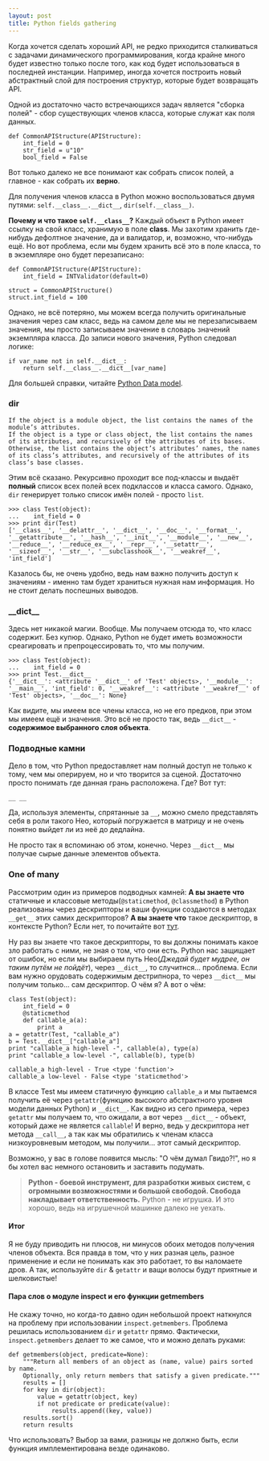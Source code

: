 ```yaml
---
layout: post
title: Python fields gathering
---
```

Когда хочется сделать хороший API, не редко приходится сталкиваться с задачами динамического программирования, когда крайне много будет известно только после того, как код будет использоваться в последней инстанции.
Например, иногда хочется построить новый абстрактный слой для построения структур, которые будет возвращать API.

Одной из достаточно часто встречающихся задач является "сборка полей" - сбор существующих членов класса, которые служат как поля данных.

    def CommonAPIStructure(APIStructure):
        int_field = 0
        str_field = u"10"
        bool_field = False

Вот только далеко не все понимают как собрать список полей, а главное - как собрать их **верно**.

<!-- more -->

Для получения членов класса в Python можно воспользоваться двумя путями: `self.__class__.__dict__`, `dir(self.__class__)`.

**Почему и что такое `self.__class__`?** Каждый объект в Python имеет ссылку на свой класс, хранимую в поле __class__. Мы захотим хранить где-нибудь дефолтное значение, да и валидатор, и, возможно, что-нибудь ещё. Но вот проблема, если мы будем хранить всё это в поле класса, то в экземпляре оно будет перезаписано:

    def CommonAPIStructure(APIStructure):
        int_field = INTValidator(default=0)
    
    struct = CommonAPIStructure()
    struct.int_field = 100

Однако, не всё потеряно, мы можем всегда получить оригинальные значения через сам класс, ведь на самом деле мы не перезаписываем значения, мы просто записываем значение в словарь значений экземпляра класса. До записи нового значения, Python следовал логике:

    if var_name not in self.__dict__:
        return self.__class__.__dict__[var_name]

Для большей справки, читайте [Python Data model](http://docs.python.org/2/reference/datamodel.html).

### dir
    If the object is a module object, the list contains the names of the module’s attributes.
    If the object is a type or class object, the list contains the names of its attributes, and recursively of the attributes of its bases.
    Otherwise, the list contains the object’s attributes’ names, the names of its class’s attributes, and recursively of the attributes of its class’s base classes.

Этим всё сказано. Рекурсивно проходит все под-классы и выдаёт **полный** список всех полей всех подклассов и класса самого. Однако, `dir` генерирует только список имён полей - просто `list`.

    >>> class Test(object):
    ...    int_field = 0
    >>> print dir(Test)
    ['__class__', '__delattr__', '__dict__', '__doc__', '__format__', '__getattribute__', '__hash__', '__init__', '__module__', '__new__', '__reduce__', '__reduce_ex__', '__repr__', '__setattr__', '__sizeof__', '__str__', '__subclasshook__', '__weakref__', 'int_field']

Казалось бы, не очень удобно, ведь нам важно получить доступ к значениям - именно там будет храниться нужная нам информация. Но не стоит делать поспешных выводов.

### __dict\_\_
Здесь нет никакой магии. Вообще. Мы получаем отсюда то, что класс содержит. Без купюр. Однако, Python не будет иметь возможности среагировать и препроцессировать то, что мы получим.

    >>> class Test(object):
    ...    int_field = 0
    >>> print Test.__dict__
    {'__dict__': <attribute '__dict__' of 'Test' objects>, '__module__': '__main__', 'int_field': 0, '__weakref__': <attribute '__weakref__' of 'Test' objects>, '__doc__': None}

Как видите, мы имеем все члены класса, но не его предков, при этом мы имеем ещё и значения. Это всё не просто так, ведь `__dict__` - **содержимое выбранного слоя объекта**.

### Подводные камни

Дело в том, что Python предоставляет нам полный доступ не только к тому, чем мы оперируем, но и что творится за сценой. Достаточно просто понимать где данная грань расположена. Где? Вот тут:

`__ __`

Да, используя элементы, спрятанные за `__`, можно смело представлять себя в роли такого Нео, который погружается в матрицу и не очень понятно выйдет ли из неё до дедлайна.

Не просто так я вспоминаю об этом, конечно. Через `__dict__` мы получае сырые данные элементов объекта.

### One of many
Рассмотрим один из примеров подводных камней:
**А вы знаете что** статичные и классовые методы(`@staticmethod`, `@classmethod`) в Python реализованы через дескрипторы и ваши функции создаются в методах `__get__` этих самих дескрипторов?
**А вы знаете что** такое дескриптор, в контексте Python? Если нет, то почитайте вот [тут](http://docs.python.org/2/reference/datamodel.html#implementing-descriptors).

Ну раз вы знаете что такое дескрипторы, то вы должны понимать какое зло работать с ними, не зная о том, что они есть. Python нас защищает от ошибок, но если мы выбираем путь Нео(*Джедай будет мудрее, он таким путём не пойдёт*), через `__dict__`, то случитнся... проблема. Если вам нужно орудовать содержимым дестрипнора, то через `__dict__` мы получим только... сам дескриптор.
О чём я? А вот о чём:

    class Test(object):
        int_field = 0
        @staticmethod
        def callable_a(a):
            print a
    a = getattr(Test, "callable_a")
    b = Test.__dict__["callable_a"]
    print "callable_a high-level -", callable(a), type(a)
    print "callable_a low-level -", callable(b), type(b)
    
    callable_a high-level - True <type 'function'>
    callable_a low-level - False <type 'staticmethod'>

В классе Test мы имеем статичную функцию `callable_a` и мы пытаемся получить её через `getattr`(функцию высокого абстрактного уровня модели данных Python) и `__dict__`. Как видно из сего примера, через `getattr` мы получаем то, что ожидали, а вот через `__dict__` - объект, который даже не является `callable`! И верно, ведь у дескриптора нет метода `__call__`, а так как мы обратились к членам класса низкоуровневым методом, мы получили... этот самый дескриптор.

Возможно, у вас в голове появится мысль: "О чём думал Гвидо?!", но я бы хотел вас немного остановить и заставить подумать.

> **Python - боевой инструмент, для разработки живых систем, с огромными возможностями и большой свободой. Свобода накладывает ответственность.** Python - не игрушка. И это хорошо, ведь на игрушечной машинке далеко не уехать.

#### Итог
Я не буду приводить ни плюсов, ни минусов обоих методов получения членов объекта. Вся правда в том, что у них разная цель, разное применение и если не понимать как это работает, то вы наломаете дров.
А так, используйте `dir` & `getattr` и ващи волосы будут приятные и шелковистые!

#### Пара слов о модуле inspect и его функции getmembers
Не скажу точно, но когда-то давно один небольшой проект наткнулся на проблему при использовании `inspect.getmembers`. Проблема решилась использованием `dir` и `getattr` прямо. Фактически, `inspect.getmembers` делает то же самое, что и можно делать руками:

    def getmembers(object, predicate=None):
        """Return all members of an object as (name, value) pairs sorted by name.
        Optionally, only return members that satisfy a given predicate."""
        results = []
        for key in dir(object):
            value = getattr(object, key)
            if not predicate or predicate(value):
                results.append((key, value))
        results.sort()
        return results

Что использовать? Выбор за вами, разницы не должно быть, если функция имплементирована везде одинаково.
